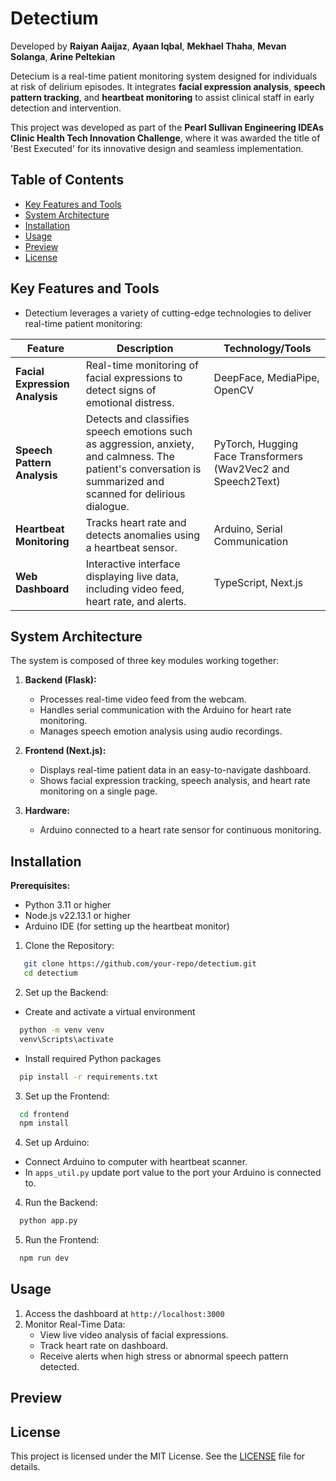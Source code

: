 # Detectium

Developed by **Raiyan Aaijaz**, **Ayaan Iqbal**, **Mekhael Thaha**, **Mevan Solanga**, **Arine Peltekian**

Detecium is a real-time patient monitoring system designed for individuals at risk of delirium episodes. It integrates **facial expression analysis**, **speech pattern tracking**, and **heartbeat monitoring** to assist clinical staff in early detection and intervention.

This project was developed as part of the **Pearl Sullivan Engineering IDEAs Clinic Health Tech Innovation Challenge**, where it was awarded the title of 'Best Executed' for its innovative design and seamless implementation.

## Table of Contents
- [Key Features and Tools](#key-features-and-tools)
- [System Architecture](#system-architecture)
- [Installation](#installation)
- [Usage](#usage)
- [Preview](#preview)
- [License](#license)

## Key Features and Tools
- Detectium leverages a variety of cutting-edge technologies to deliver real-time patient monitoring:

| Feature | Description | Technology/Tools |
|---------|-------------|------------------|
| **Facial Expression Analysis** | Real-time monitoring of facial expressions to detect signs of emotional distress. | DeepFace, MediaPipe, OpenCV |
| **Speech Pattern Analysis** | Detects and classifies speech emotions such as aggression, anxiety, and calmness. The patient's conversation is summarized and scanned for delirious dialogue. | PyTorch, Hugging Face Transformers (Wav2Vec2 and Speech2Text) |
| **Heartbeat Monitoring** | Tracks heart rate and detects anomalies using a heartbeat sensor. | Arduino, Serial Communication |
| **Web Dashboard** | Interactive interface displaying live data, including video feed, heart rate, and alerts. | TypeScript, Next.js |

## System Architecture
The system is composed of three key modules working together:  

1. **Backend (Flask):**  
   - Processes real-time video feed from the webcam.  
   - Handles serial communication with the Arduino for heart rate monitoring.  
   - Manages speech emotion analysis using audio recordings.  

2. **Frontend (Next.js):**  
   - Displays real-time patient data in an easy-to-navigate dashboard.  
   - Shows facial expression tracking, speech analysis, and heart rate monitoring on a single page.

3. **Hardware:**  
   - Arduino connected to a heart rate sensor for continuous monitoring.  

## Installation
**Prerequisites:**  
- Python 3.11 or higher  
- Node.js v22.13.1 or higher  
- Arduino IDE (for setting up the heartbeat monitor)

1. Clone the Repository:
```bash
   git clone https://github.com/your-repo/detectium.git
   cd detectium
```
2. Set up the Backend:
- Create and activate a virtual environment
```bash
  python -m venv venv
  venv\Scripts\activate
```
- Install required Python packages
```bash
  pip install -r requirements.txt
```
3. Set up the Frontend:
```bash
  cd frontend
  npm install
```
4. Set up Arduino:
- Connect Arduino to computer with heartbeat scanner.
- In `apps_util.py` update port value to the port your Arduino is connected to.
4. Run the Backend:
```bash
  python app.py
```
5. Run the Frontend:
```bash
  npm run dev
```

## Usage
1. Access the dashboard at `http://localhost:3000`
2. Monitor Real-Time Data:
   - View live video analysis of facial expressions.
   - Track heart rate on dashboard.
   - Receive alerts when high stress or abnormal speech pattern detected.

## Preview

## License
This project is licensed under the MIT License. See the [LICENSE](./LICENSE) file for details.
